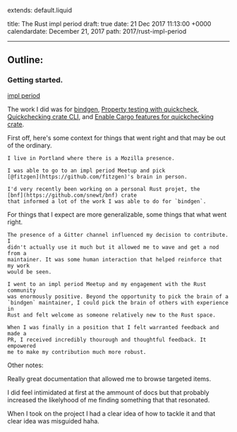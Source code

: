 extends: default.liquid

title: The Rust impl period
draft: true
date: 21 Dec 2017 11:13:00 +0000
calendardate: December 21, 2017
path: 2017/rust-impl-period

---

## Outline:

### Getting started.

[impl period](https://internals.rust-lang.org/t/the-final-impl-period-newsletter/6408)

The work I did was for [bindgen](https://github.com/rust-lang-nursery/rust-bindgen),
[Property testing with quickcheck](https://github.com/rust-lang-nursery/rust-bindgen/pull/1159),
[Quickchecking crate CLI](https://github.com/rust-lang-nursery/rust-bindgen/pull/1177), and
[Enable Cargo features for quickchecking crate](https://github.com/rust-lang-nursery/rust-bindgen/pull/1180).

First off, here's some context for things that went right and that may be out
of the ordinary.

    I live in Portland where there is a Mozilla presence.

    I was able to go to an impl period Meetup and pick 
    [@fitzgen](https://github.com/fitzgen)'s brain in person.

    I'd very recently been working on a personal Rust projet, the
    [bnf](https://github.com/snewt/bnf) crate
    that informed a lot of the work I was able to do for `bindgen`.

For things that I expect are more generalizable, some things that what went
right.

    The presence of a Gitter channel influenced my decision to contribute. I
    didn't actually use it much but it allowed me to wave and get a nod from a 
    maintainer. It was some human interaction that helped reinforce that my work
    would be seen.

    I went to an impl period Meetup and my engagement with the Rust community
    was enormously positive. Beyond the opportunity to pick the brain of a
    `bindgen` maintainer, I could pick the brain of others with experience in
    Rust and felt welcome as someone relatively new to the Rust space.

    When I was finally in a position that I felt warranted feedback and made a
    PR, I received incredibly thourough and thoughtful feedback. It empowered
    me to make my contribution much more robust.

Other notes:

Really great documentation that allowed me to browse targeted items.

I did feel intimidated at first at the ammount of docs but that probably
increased the likelyhood of me finding something that that resonated.

When I took on the project I had a clear idea of how to tackle it and that
clear idea was misguided haha. 

